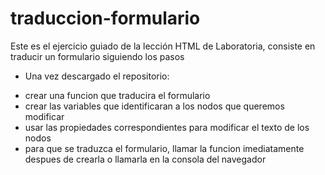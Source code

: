 # traduccion-formulario
Este es el ejercicio guiado de la lección HTML de Laboratoria, consiste en traducir un formulario siguiendo los pasos
- Una vez descargado el repositorio:
* crear una funcion que traducira el formulario 
* crear las variables que identificaran a los nodos que queremos modificar
* usar las propiedades correspondientes para modificar el texto de los nodos 
* para que se traduzca el formulario, llamar la funcion imediatamente despues de crearla o llamarla en la consola del navegador 